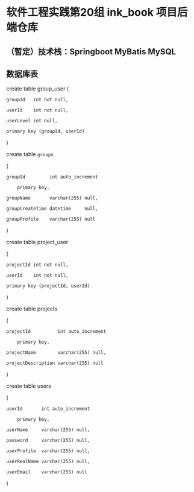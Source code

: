 # 软件工程实践第20组 ink_book 项目后端仓库

## （暂定）技术栈：Springboot MyBatis MySQL

## 数据库表

create table group_user
(

    groupId   int not null,
    
    userId    int not null,
    
    userLevel int null,
    
    primary key (groupId, userId)

)

create table `groups`

(

    groupId         int auto_increment
    
        primary key,
        
    groupName       varchar(255) null,
    
    groupCreateTime datetime     null,
    
    groupProfile    varchar(255) null
    
)

create table project_user

(

    projectId int not null,
    
    userId    int not null,
    
    primary key (projectId, userId)
    
)

create table projects

(

    projectId          int auto_increment
    
        primary key,
        
    projectName        varchar(255) null,
    
    projectDescription varchar(255) null
    
)

create table users

(

    userId       int auto_increment
    
        primary key,
        
    userName     varchar(255) null,
    
    password     varchar(255) null,
    
    userProfile  varchar(255) null,
    
    userRealName varchar(255) null,
    
    userEmail    varchar(255) null
    
)
